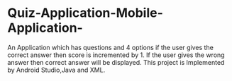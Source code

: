 # Quiz-Application-Mobile-Application-
An Application which has questions and 4 options if the user gives the correct answer then score is incremented by 1.
If the user gives the wrong answer then correct answer will be displayed.
This project is Implemented by Android Studio,Java and XML.
